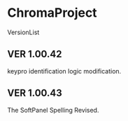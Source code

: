 # ChromaProject
VersionList


## VER 1.00.42
keypro identification logic modification.
## VER 1.00.43
The SoftPanel Spelling Revised. 
